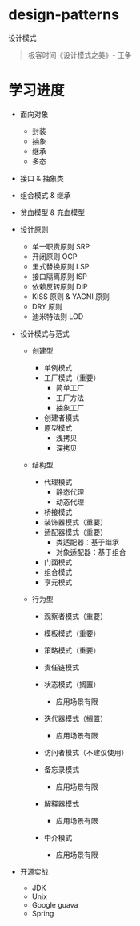 # design-patterns
设计模式

> 极客时间《设计模式之美》- 王争

# 学习进度
* 面向对象
  * 封装
  * 抽象
  * 继承
  * 多态
* 接口 & 抽象类
* 组合模式 & 继承
* 贫血模型 & 充血模型
* 设计原则
  * 单一职责原则 SRP 
  * 开闭原则 OCP
  * 里式替换原则 LSP
  * 接口隔离原则 ISP
  * 依赖反转原则 DIP
  * KISS 原则 & YAGNI 原则
  * DRY 原则
  * 迪米特法则 LOD
* 设计模式与范式

  * 创建型

    * 单例模式
    * 工厂模式（重要）
      * 简单工厂
      * 工厂方法
      * 抽象工厂
    * 创建者模式
    * 原型模式
      * 浅拷贝
      * 深拷贝

  * 结构型

    * 代理模式
      * 静态代理
      * 动态代理
    * 桥接模式
    * 装饰器模式（重要）
    * 适配器模式（重要）
      * 类适配器：基于继承
      * 对象适配器：基于组合
    * 门面模式
    * 组合模式
    * 享元模式

  * 行为型

    * 观察者模式（重要）

    * 模板模式（重要）
    * 策略模式（重要）
    * 责任链模式
    * 状态模式（搁置）
      * 应用场景有限
    * 迭代器模式（搁置）
      * 应用场景有限
    * 访问者模式（不建议使用）
    * 备忘录模式
      * 应用场景有限
    * 解释器模式
      * 应用场景有限
    * 中介模式
      * 应用场景有限
    
* 开源实战
  * JDK
  * Unix
  * Google guava
  * Spring
